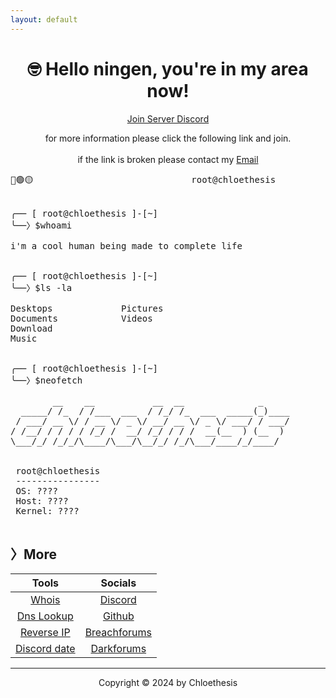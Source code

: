```yaml
---
layout: default
---
```


<center>
 <h1>
  🤓 Hello ningen, you're in my area now!
 </h1>

<a href="./discord">Join Server Discord</a>

for more information please click the following link and join. 
<br />
<br />
if the link is broken please contact my <a href="mailto:chloetease@waifu.club">Email</a>
</center>


<pre>🔴🟢🟡                              root@chloethesis                              —⠀❐⠀⤬

 
╭── [ root@chloethesis ]-[~]
╰──〉$whoami
 
i'm a cool human being made to complete life

 
╭── [ root@chloethesis ]-[~]
╰──〉$ls -la

Desktops             Pictures
Documents            Videos
Download
Music

 
╭── [ root@chloethesis ]-[~]
╰──〉$neofetch

        __    __           __  __              _     
  _____/ /_  / /___  ___  / /_/ /_  ___  _____(_)____
 / ___/ __ \/ / __ \/ _ \/ __/ __ \/ _ \/ ___/ / ___/
/ /__/ / / / / /_/ /  __/ /_/ / / /  __(__  ) (__  ) 
\___/_/ /_/_/\____/\___/\__/_/ /_/\___/____/_/____/  

 
 root@chloethesis
 ----------------
 OS: ????
 Host: ????
 Kernel: ????
 
</pre>

## **〉More**
 | Tools | Socials | 
| :---:         |     :---:      |    
| [Whois](./tools/whois)   | [Discord](https://discord.gg/)    | 
| [Dns Lookup](./tools/dns)     | [Github](https://github.com/chloethesis)  | 
| [Reverse IP](./tools/reverse)   | [Breachforums](https://breachforums.is/)    | 
| [Discord date](./tools/dc-date)     | [Darkforums](https://darkforums.me/)  

<hr>

<center>
 <p>
  Copyright &copy; 2024 by Chloethesis
 </p>
</center>
